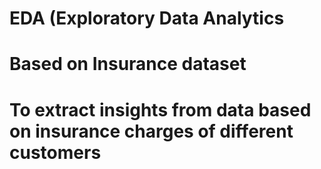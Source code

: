 # EDA (Exploratory Data Analytics
# Based on Insurance dataset
# To extract insights from data based on insurance charges of different customers
